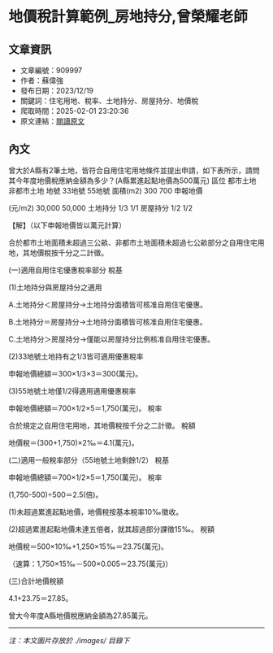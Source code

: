 # 地價稅計算範例_房地持分,曾榮耀老師

## 文章資訊
- 文章編號：909997
- 作者：蘇偉強
- 發布日期：2023/12/19
- 關鍵詞：住宅用地、稅率、土地持分、房屋持分、地價稅
- 爬取時間：2025-02-01 23:20:36
- 原文連結：[閱讀原文](https://real-estate.get.com.tw/Columns/detail.aspx?no=909997)

## 內文


曾大於A縣有2筆土地，皆符合自用住宅用地條件並提出申請，如下表所示，請問其今年度地價稅應納金額為多少？(A縣累進起點地價為500萬元)
區位
都市土地
非都市土地
地號
33地號
55地號
面積(m2)
300
700
申報地價


(元/m2)
30,000
50,000
土地持分
1/3
1/1
房屋持分
1/2
1/2


【解】（以下申報地價皆以萬元計算）


合於都市土地面積未超過三公畝、非都市土地面積未超過七公畝部分之自用住宅用地，其地價稅按千分之二計徵。


(一)適用自用住宅優惠稅率部分
稅基


(1)土地持分與房屋持分之適用


A.土地持分＜房屋持分→土地持分面積皆可核准自用住宅優惠。


B.土地持分＝房屋持分→土地持分面積皆可核准自用住宅優惠。


C.土地持分＞房屋持分→僅能以房屋持分比例核准自用住宅優惠。


(2)33地號土地持有之1/3皆可適用優惠稅率


申報地價總額＝300×1/3×3＝300(萬元)。


(3)55地號土地僅1/2得適用適用優惠稅率


申報地價總額＝700×1/2×5＝1,750(萬元)。
稅率


合於規定之自用住宅用地，其地價稅按千分之二計徵。
稅額


地價稅＝(300+1,750)×2‰＝4.1(萬元)。


(二)適用一般稅率部分（55地號土地剩餘1/2）
稅基


申報地價總額＝700×1/2×5＝1,750(萬元)。
稅率


(1,750-500)÷500＝2.5(倍)。


(1)未超過累進起點地價，地價稅按基本稅率10‰徵收。


(2)超過累進起點地價未達五倍者，就其超過部分課徵15‰。
稅額


地價稅＝500×10‰+1,250×15‰＝23.75(萬元)。


（速算：1,750×15‰－500×0.005＝23.75(萬元)）


(三)合計地價稅額


4.1+23.75＝27.85。


曾大今年度A縣地價稅應納金額為27.85萬元。

---
*注：本文圖片存放於 ./images/ 目錄下*
